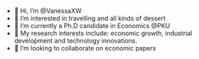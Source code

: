 - 👋 Hi, I’m @VanessaXW
- 🧁 I’m interested in travelling and all kinds of dessert
- 🌱 I’m currently a Ph.D candidate in Economics @PKU
- 📑 My research interests include: economic growth, industrial development and technology innovations.
- 💞️ I’m looking to collaborate on economic papers
